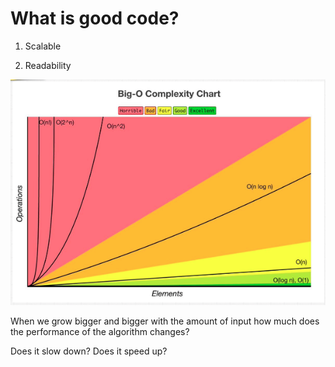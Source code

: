 # What is good code?

1.  Scalable

2.  Readability

![BigONotation](/Snips/Big_O.png)

When we grow bigger and bigger with the amount of input how much does the performance of the algorithm changes?

Does it slow down? Does it speed up?


